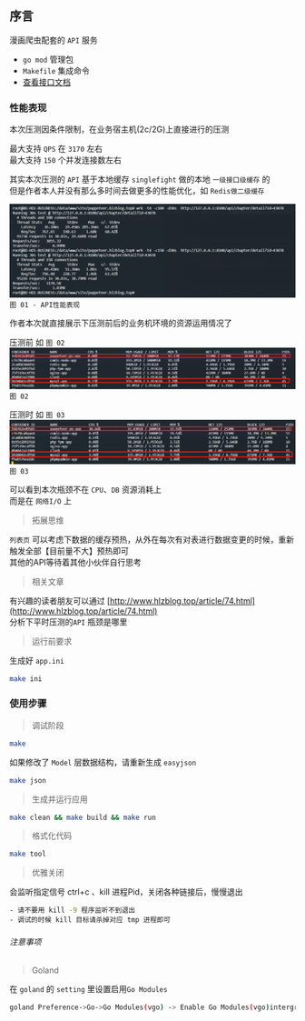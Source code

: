 ## 序言

漫画爬虫配套的 `API` 服务  

* `go mod` 管理包
* `Makefile` 集成命令
* [查看接口文档](http://api_puppeteer.doc.hlzblog.top/)  

### 性能表现
本次压测因条件限制，在业务宿主机(2c/2G)上直接进行的压测  

最大支持 `QPS` 在 `3170` 左右  
最大支持 `150` 个并发连接数左右  

其实本次压测的 `API` 基于本地缓存 `singlefight` 做的本地 `一级接口级缓存` 的  
但是作者本人并没有那么多时间去做更多的性能优化，如 `Redis做二级缓存`  

![](doc/readme_performance.jpg)  
`图 01 - API性能表现`

作者本次就直接展示下压测前后的业务机环境的资源运用情况了  

压测前 如 `图 02`
![](doc/before.jpg)  
`图 02`  

压测时 如 `图 03`
![](doc/doing.jpg)  
`图 03`  

可以看到本次瓶颈不在 `CPU`、`DB` 资源消耗上  
而是在 `网络I/O` 上  


> 拓展思维

`列表页` 可以考虑下数据的缓存预热，从外在每次有对表进行数据变更的时候，重新触发全部【目前量不大】预热即可  
其他的API等待着其他小伙伴自行思考  

> 相关文章

有兴趣的读者朋友可以通过 [http://www.hlzblog.top/article/74.html](http://www.hlzblog.top/article/74.html)  
分析下平时压测的`API` 瓶颈是哪里

> 运行前要求

生成好 `app.ini`  

~~~bash
make ini
~~~

### 使用步骤

> 调试阶段

~~~bash
make
~~~


如果修改了 `Model` 层数据结构，请重新生成 `easyjson` 
~~~bash
make json
~~~

> 生成并运行应用

~~~bash
make clean && make build && make run
~~~

> 格式化代码

~~~bash
make tool
~~~

> 优雅关闭

会监听指定信号 ctrl+c 、kill 进程Pid，关闭各种链接后，慢慢退出  

~~~bash
- 请不要用 kill -9 程序监听不到退出
- 调试的时候 kill 目标请杀掉对应 tmp 进程即可 
~~~


###### 注意事项

> Goland

在 `goland` 的 `setting` 里设置启用`Go Modules`  

~~~bash
goland Preference->Go->Go Modules(vgo) -> Enable Go Modules(vgo)intergration
~~~